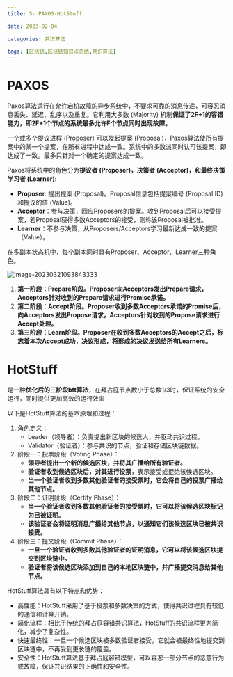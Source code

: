 ```yaml
---
title: 5- PAXOS-HotStuff

date: 2023-02-04	

categories: 共识算法	

tags: [区块链,区块链知识点总结,共识算法]
---	
```


# PAXOS

Paxos算法运行在允许宕机故障的异步系统中，不要求可靠的消息传递，可容忍消息丢失、延迟、乱序以及重复。它利用大多数 (Majority) 机制**保证了2F+1的容错能力，即2F+1个节点的系统最多允许F个节点同时出现故障。**

一个或多个提议进程 (Proposer) 可以发起提案 (Proposal)，Paxos算法使所有提案中的某一个提案，在所有进程中达成一致。系统中的多数派同时认可该提案，即达成了一致。最多只针对一个确定的提案达成一致。

Paxos将系统中的角色分为**提议者 (Proposer)，决策者 (Acceptor)，和最终决策学习者 (Learner):**

- **Proposer**: 提出提案 (Proposal)。Proposal信息包括提案编号 (Proposal ID) 和提议的值 (Value)。
- **Acceptor**：参与决策，回应Proposers的提案。收到Proposal后可以接受提案，若Proposal获得多数Acceptors的接受，则称该Proposal被批准。
- **Learner**：不参与决策，从Proposers/Acceptors学习最新达成一致的提案（Value）。

在多副本状态机中，每个副本同时具有Proposer、Acceptor、Learner三种角色。

 ![image-20230321093843333](/noteimg/C:/Users/zhuba/Desktop/PersonalBlog/source/_posts/区块链/区块链知识点总结/共识算法/img/image-20230321093843333.png)

1. **第一阶段：Prepare阶段。Proposer向Acceptors发出Prepare请求，Acceptors针对收到的Prepare请求进行Promise承诺。**
2. **第二阶段：Accept阶段。Proposer收到多数Acceptors承诺的Promise后，向Acceptors发出Propose请求，Acceptors针对收到的Propose请求进行Accept处理。**
3. **第三阶段：Learn阶段。Proposer在收到多数Acceptors的Accept之后，标志着本次Accept成功，决议形成，将形成的决议发送给所有Learners。**

# HotStuff

是一种**优化后的三阶段bft算法**，在拜占庭节点数小于总数1/3时，保证系统的安全运行，同时提供更加高效的运行效率

以下是HotStuff算法的基本原理和过程：

1. 角色定义：
   - Leader（领导者）：负责提出新区块的候选人，并驱动共识过程。
   - Validator（验证者）：参与共识的节点，验证和存储区块链数据。
2. 阶段一：投票阶段（Voting Phase）：
   - **领导者提出一个新的候选区块，并将其广播给所有验证者。**
   - **验证者收到候选区块后，对其进行投票**，表示接受或拒绝该候选区块。
   - **当一个验证者收到多数其他验证者的接受票时，它会将自己的投票广播给其他节点。**
3. 阶段二：证明阶段（Certify Phase）：
   - **当一个验证者收到多数其他验证者的接受票时，它可以将该候选区块标记为已被证明。**
   - **该验证者会将证明消息广播给其他节点，以通知它们该候选区块已被共识接受。**
4. 阶段三：提交阶段（Commit Phase）：
   - **一旦一个验证者收到多数其他验证者的证明消息，它可以将该候选区块提交到区块链中。**
   - **验证者将该候选区块添加到自己的本地区块链中，并广播提交消息给其他节点。**

HotStuff算法具有以下特点和优势：

- 高性能：HotStuff采用了基于投票和多数决策的方式，使得共识过程具有较低的通信和计算开销。
- 简化流程：相比于传统的拜占庭容错共识算法，HotStuff的共识流程更为简化，减少了复杂性。
- 快速最终性：一旦一个候选区块被多数验证者接受，它就会被最终性地提交到区块链中，不再受到更长链的覆盖。
- 安全性：HotStuff算法基于拜占庭容错模型，可以容忍一部分节点的恶意行为或故障，保证共识结果的正确性和安全性。